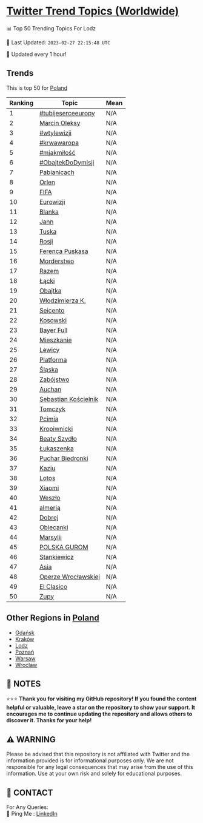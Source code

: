 [Twitter Trend Topics (Worldwide)](https://github.com/ErcinDedeoglu/Twitter-Trend-Topics)
==========


📊 Top 50 Trending Topics For Lodz

📆 Last Updated: `2023-02-27 22:15:48 UTC`

🔧 Updated every 1 hour!


## Trends

This is top 50 for [Poland](</Poland>)

| Ranking | Topic | Mean |
| ------- | ------------ | ------------ |
| 1 | [#tubijeserceeuropy](http://twitter.com/search?q=%23tubijeserceeuropy) | N/A |
| 2 | [Marcin Oleksy](http://twitter.com/search?q=Marcin+Oleksy) | N/A |
| 3 | [#wtylewizji](http://twitter.com/search?q=%23wtylewizji) | N/A |
| 4 | [#krwawaropa](http://twitter.com/search?q=%23krwawaropa) | N/A |
| 5 | [#mjakmiłość](http://twitter.com/search?q=%23mjakmi%c5%82o%c5%9b%c4%87) | N/A |
| 6 | [#ObajtekDoDymisji](http://twitter.com/search?q=%23ObajtekDoDymisji) | N/A |
| 7 | [Pabianicach](http://twitter.com/search?q=Pabianicach) | N/A |
| 8 | [Orlen](http://twitter.com/search?q=Orlen) | N/A |
| 9 | [FIFA](http://twitter.com/search?q=FIFA) | N/A |
| 10 | [Eurowizji](http://twitter.com/search?q=Eurowizji) | N/A |
| 11 | [Blanka](http://twitter.com/search?q=Blanka) | N/A |
| 12 | [Jann](http://twitter.com/search?q=Jann) | N/A |
| 13 | [Tuska](http://twitter.com/search?q=Tuska) | N/A |
| 14 | [Rosji](http://twitter.com/search?q=Rosji) | N/A |
| 15 | [Ferenca Puskasa](http://twitter.com/search?q=Ferenca+Puskasa) | N/A |
| 16 | [Morderstwo](http://twitter.com/search?q=Morderstwo) | N/A |
| 17 | [Razem](http://twitter.com/search?q=Razem) | N/A |
| 18 | [Łącki](http://twitter.com/search?q=%c5%81%c4%85cki) | N/A |
| 19 | [Obajtka](http://twitter.com/search?q=Obajtka) | N/A |
| 20 | [Włodzimierza K.](http://twitter.com/search?q=W%c5%82odzimierza+K.) | N/A |
| 21 | [Seicento](http://twitter.com/search?q=Seicento) | N/A |
| 22 | [Kosowski](http://twitter.com/search?q=Kosowski) | N/A |
| 23 | [Bayer Full](http://twitter.com/search?q=Bayer+Full) | N/A |
| 24 | [Mieszkanie](http://twitter.com/search?q=Mieszkanie) | N/A |
| 25 | [Lewicy](http://twitter.com/search?q=Lewicy) | N/A |
| 26 | [Platforma](http://twitter.com/search?q=Platforma) | N/A |
| 27 | [Śląska](http://twitter.com/search?q=%c5%9al%c4%85ska) | N/A |
| 28 | [Zabójstwo](http://twitter.com/search?q=Zab%c3%b3jstwo) | N/A |
| 29 | [Auchan](http://twitter.com/search?q=Auchan) | N/A |
| 30 | [Sebastian Kościelnik](http://twitter.com/search?q=Sebastian+Ko%c5%9bcielnik) | N/A |
| 31 | [Tomczyk](http://twitter.com/search?q=Tomczyk) | N/A |
| 32 | [Pcimia](http://twitter.com/search?q=Pcimia) | N/A |
| 33 | [Kropiwnicki](http://twitter.com/search?q=Kropiwnicki) | N/A |
| 34 | [Beaty Szydło](http://twitter.com/search?q=Beaty+Szyd%c5%82o) | N/A |
| 35 | [Łukaszenka](http://twitter.com/search?q=%c5%81ukaszenka) | N/A |
| 36 | [Puchar Biedronki](http://twitter.com/search?q=Puchar+Biedronki) | N/A |
| 37 | [Kaziu](http://twitter.com/search?q=Kaziu) | N/A |
| 38 | [Lotos](http://twitter.com/search?q=Lotos) | N/A |
| 39 | [Xiaomi](http://twitter.com/search?q=Xiaomi) | N/A |
| 40 | [Weszło](http://twitter.com/search?q=Wesz%c5%82o) | N/A |
| 41 | [almerią](http://twitter.com/search?q=almeri%c4%85) | N/A |
| 42 | [Dobrej](http://twitter.com/search?q=Dobrej) | N/A |
| 43 | [Obiecanki](http://twitter.com/search?q=Obiecanki) | N/A |
| 44 | [Marsylii](http://twitter.com/search?q=Marsylii) | N/A |
| 45 | [POLSKA GUROM](http://twitter.com/search?q=POLSKA+GUROM) | N/A |
| 46 | [Stankiewicz](http://twitter.com/search?q=Stankiewicz) | N/A |
| 47 | [Asia](http://twitter.com/search?q=Asia) | N/A |
| 48 | [Operze Wrocławskiej](http://twitter.com/search?q=Operze+Wroc%c5%82awskiej) | N/A |
| 49 | [El Clasico](http://twitter.com/search?q=El+Clasico) | N/A |
| 50 | [Zupy](http://twitter.com/search?q=Zupy) | N/A |



## Other Regions in [Poland](</Poland>)

* [Gdańsk](</Poland/Gdańsk.md>)
* [Kraków](</Poland/Kraków.md>)
* [Lodz](</Poland/Lodz.md>)
* [Poznań](</Poland/Poznań.md>)
* [Warsaw](</Poland/Warsaw.md>)
* [Wroclaw](</Poland/Wroclaw.md>)



## 📝 NOTES

⭐⭐⭐ **Thank you for visiting my GitHub repository! If you found the content helpful or valuable, leave a star on the repository to show your support. It encourages me to continue updating the repository and allows others to discover it. Thanks for your help!**


## ⚠️ WARNING

Please be advised that this repository is not affiliated with Twitter and the information provided is for informational purposes only. We are not responsible for any legal consequences that may arise from the use of this information. Use at your own risk and solely for educational purposes.


## 📨 CONTACT

 For Any Queries:  
            🏓 Ping Me : [LinkedIn](https://www.linkedin.com/in/ercindedeoglu/)
